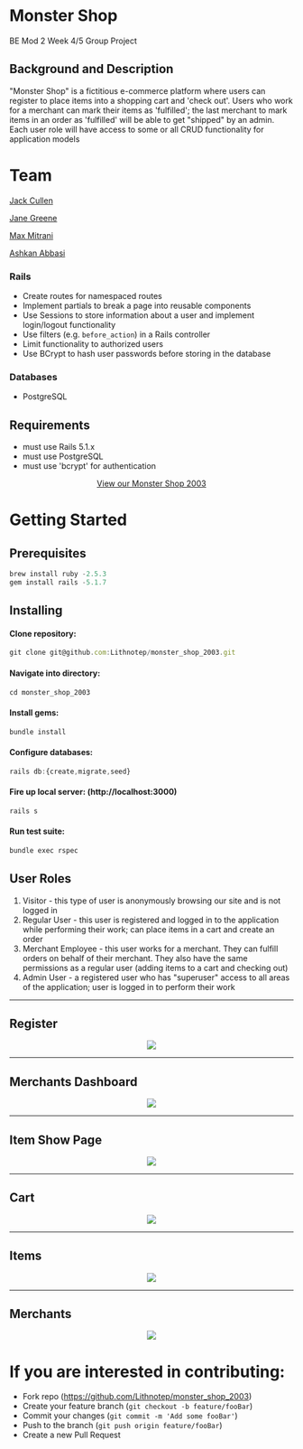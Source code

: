 # Monster Shop
BE Mod 2 Week 4/5 Group Project

## Background and Description

"Monster Shop" is a fictitious e-commerce platform where users can register to place items into a shopping cart and 'check out'. Users who work for a merchant can mark their items as 'fulfilled'; the last merchant to mark items in an order as 'fulfilled' will be able to get "shipped" by an admin. Each user role will have access to some or all CRUD functionality for application models

# Team
<p>
  <a href="https://github.com/jpc20">Jack Cullen</a>
 </p>
 <p>
  <a href="https://github.com/janegreene">Jane Greene</a>
 </p>
 <p>
  <a href="https://github.com/Lithnotep">Max Mitrani </a>
 </p>
 <p>
  <a href="https://github.com/Ashkanthegreat"> Ashkan Abbasi</a>
 </p>

### Rails
* Create routes for namespaced routes
* Implement partials to break a page into reusable components
* Use Sessions to store information about a user and implement login/logout functionality
* Use filters (e.g. `before_action`) in a Rails controller
* Limit functionality to authorized users
* Use BCrypt to hash user passwords before storing in the database


### Databases
* PostgreSQL

## Requirements

- must use Rails 5.1.x
- must use PostgreSQL
- must use 'bcrypt' for authentication



<p align="center">
  <a href="https://pure-waters-06944.herokuapp.com/">View our Monster Shop 2003</a>
 </p>

# Getting Started
## Prerequisites
```javascript
brew install ruby -2.5.3
gem install rails -5.1.7
```
## Installing
#### Clone repository:
```javascript
git clone git@github.com:Lithnotep/monster_shop_2003.git
```
#### Navigate into directory:
```javascript
cd monster_shop_2003
```
#### Install gems:
```javascript
bundle install
```
#### Configure databases:
```javascript
rails db:{create,migrate,seed}
```
#### Fire up local server: (http://localhost:3000)
```javascript
rails s
```
#### Run test suite:
```javascript
bundle exec rspec
```

## User Roles

1. Visitor - this type of user is anonymously browsing our site and is not logged in
2. Regular User - this user is registered and logged in to the application while performing their work; can place items in a cart and create an order
3. Merchant Employee - this user works for a merchant. They can fulfill orders on behalf of their merchant. They also have the same permissions as a regular user (adding items to a cart and checking out)
4. Admin User - a registered user who has "superuser" access to all areas of the application; user is logged in to perform their work
---
## Register
 <p align="center">
 <img src="https://i.imgur.com/MvpbVUi.png">
</p>

---
## Merchants Dashboard
<p align="center">
 <img src="https://imgur.com/arThtw9">
</p>

---
## Item Show Page
<p align="center">
 <img src="https://imgur.com/5LBorFk">
</p>

---
## Cart
<p align="center">
 <img src="https://imgur.com/csO2TwW.png">
</p>

---
## Items
<p align="center">
 <img src="https://imgur.com/JbmDfpX">
</p>

---
## Merchants
<p align="center">
 <img src="https://imgur.com/gXzTqW8">
</p>




 # If you are interested in contributing:
- Fork repo (https://github.com/Lithnotep/monster_shop_2003)
- Create your feature branch (`git checkout -b feature/fooBar`)
- Commit your changes (`git commit -m 'Add some fooBar'`)
- Push to the branch (`git push origin feature/fooBar`)
- Create a new Pull Request
